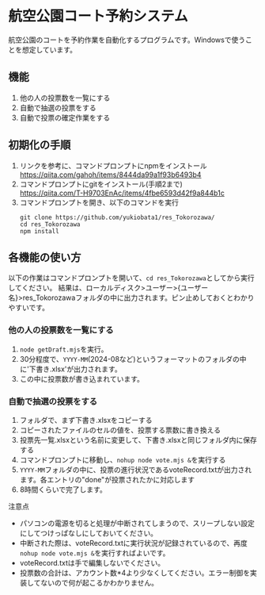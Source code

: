 # 航空公園コート予約システム

航空公園のコートを予約作業を自動化するプログラムです。Windowsで使うことを想定しています。

## 機能
1. 他の人の投票数を一覧にする
2. 自動で抽選の投票をする
3. 自動で投票の確定作業をする

## 初期化の手順
1. リンクを参考に、コマンドプロンプトにnpmをインストール
   https://qiita.com/gahoh/items/8444da99a1f93b6493b4
3. コマンドプロンプトにgitをインストール(手順2まで)<br>
   https://qiita.com/T-H9703EnAc/items/4fbe6593d42f9a844b1c
4. コマンドプロンプトを開き、以下のコマンドを実行
   ```console
   git clone https://github.com/yukiobata1/res_Tokorozawa/
   cd res_Tokorozawa
   npm install
   ```
## 各機能の使い方
以下の作業はコマンドプロンプトを開いて、`cd res_Tokorozawa`としてから実行してください。
結果は、ローカルディスク>ユーザー>{ユーザー名}>res_Tokorozawaフォルダの中に出力されます。ピン止めしておくとわかりやすいです。<br>

### 他の人の投票数を一覧にする<br>
1. `node getDraft.mjs`を実行。
2. 30分程度で、`YYYY-MM`(2024-08など)というフォーマットのフォルダの中に'下書き.xlsx'が出力されます。
3. この中に投票数が書き込まれています。
### 自動で抽選の投票をする<br>
1. フォルダで、まず下書き.xlsxをコピーする
2. コピーされたファイルのセルの値を、投票する票数に書き換える
3. 投票先一覧.xlsxという名前に変更して、下書き.xlsxと同じフォルダ内に保存する
4. コマンドプロンプトに移動し、`nohup node vote.mjs &`を実行する
5. `YYYY-MM`フォルダの中に、投票の進行状況であるvoteRecord.txtが出力されます。各エントリの"done"が投票されたかに対応します
6. 8時間くらいで完了します。


注意点
- パソコンの電源を切ると処理が中断されてしまうので、スリープしない設定にしてつけっぱなしにしておいてください。
- 中断された際は、voteRecord.txtに実行状況が記録されているので、再度`nohup node vote.mjs &`を実行すればよいです。
- voteRecord.txtは手で編集しないでください。
- 投票数の合計は、アカウント数*4より少なくしてください。エラー制御を実装してないので何が起こるかわかりません。
